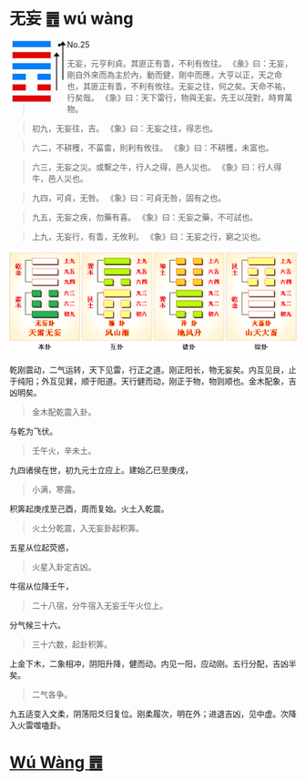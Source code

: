 # 无妄 ䷘ wú wàng

<img src="shapes/25.10.png" width="101" alt="无妄" align="left">

- No.25

> 无妄，元亨利貞。其匪正有眚，不利有攸往。
>《彖》曰：无妄，剛自外來而為主於內，動而健，剛中而應，大亨以正，天之命也，其匪正有眚，不利有攸往。无妄之往，何之矣。天命不祐，行矣哉。
>《象》曰：天下雷行，物與无妄。先王以茂對，時育萬物。

> 初九，无妄往，吉。
>《象》曰：无妄之往，得志也。

> 六二，不耕穫，不菑畬，則利有攸往。
>《象》曰：不耕穫，未富也。

> 六三，无妄之災。或繫之牛，行人之得，邑人災也。
>《象》曰：行人得牛，邑人災也。

> 九四，可貞，无咎。
>《象》曰：可貞无咎，固有之也。

> 九五，无妄之疾，勿藥有喜。
>《象》曰：无妄之藥，不可試也。

> 上九，无妄行，有眚，无攸利。
>《象》曰：无妄之行，窮之災也。

<img src="shapes/25.11.png">

乾刚震动，二气运转，天下见雷，行正之道。刚正阳长，物无妄矣。内互见艮，止于纯阳；外互见巽，顺于阳道。天行健而动，刚正于物，物则顺也。金木配象，吉凶明矣。
> 金木配乾震入卦。

与乾为飞伏。
> 壬午火，辛未土。

九四诸侯在世，初九元士立应上。建始乙巳至庚戌，
> 小满，寒露。

积筭起庚戌至己酉，周而复始。火土入乾震。
> 火土分乾震，入无妄卦起积筭。

五星从位起荧惑，
> 火星入卦定吉凶。

牛宿从位降壬午，
> 二十八宿，分牛宿入无妄壬午火位上。

分气候三十六。
> 三十六数，起卦积筭。

上金下木，二象相冲，阴阳升降，健而动。内见一阳，应动刚。五行分配，吉凶半矣。
> 二气各争。

九五适变入文柔，阴荡阳爻归复位。刚柔履次，明在外；进退吉凶，见中虚。次降入火雷噬嗑卦。

# [Wú Wàng ䷘](e697a0e5a684wuwang.md)

